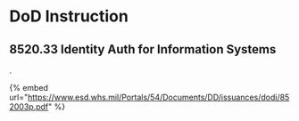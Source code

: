 # DoD Instruction

## 8520.33 Identity Auth for Information Systems

.

{% embed url="https://www.esd.whs.mil/Portals/54/Documents/DD/issuances/dodi/852003p.pdf" %}
